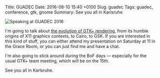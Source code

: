 Title: GUADEC
Date: 2016-08-10 15:40 +0100
Slug: guadec
Tags: guadec, conference, gtk, gnome
Summary: See you all in Karlsruhe

![Speaking at GUADEC 2016]({filename}/images/guadec-2016-speaking-badge.png)

I'm going to talk about [the evolution of GTK+ rendering][gtk-talk], from
its humble origins of X11 graphics contexts, to Cairo, to GSK. If you are
interested in this kind of stuff, you can either attend my presentation on
Saturday at 11 in the Grace Room, or you can just find me and have a chat.

I'm also going to stick around during the BoF days — especially for the
usual GTK+ team meeting, which will be on the 15th.

See you all in Karlsruhe.

[gtk-talk]: https://2016.guadec.org/schedule/#abstract-16-gtk_are_we_in_the_future_yet
